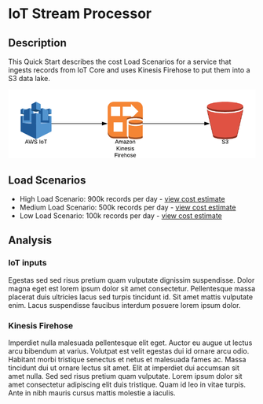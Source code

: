 # IoT Stream Processor

## Description
This Quick Start describes the cost Load Scenarios for a service that ingests records from IoT Core and uses Kinesis Firehose to put them into a S3 data lake.

![alt text](https://github.com/dancfox/serverless-cost-companion/blob/main/iot-stream-processor/architecture.png "Architecture")

## Load Scenarios

  * High Load Scenario: 900k records per day - [view cost estimate](https://calculator.aws/#/estimate?id=4c8cdee32a03caacf6d534b73703a0696bf3108a)  
  * Medium Load Scenario: 500k records per day - [view cost estimate](https://calculator.aws/#/estimate?id=4c8cdee32a03caacf6d534b73703a0696bf3108a)
  * Low Load Scenario: 100k records per day - [view cost estimate](https://calculator.aws/#/estimate?id=4c8cdee32a03caacf6d534b73703a0696bf3108a)

## Analysis

### IoT inputs

Egestas sed sed risus pretium quam vulputate dignissim suspendisse. Dolor magna eget est lorem ipsum dolor sit amet consectetur. Pellentesque massa placerat duis ultricies lacus sed turpis tincidunt id. Sit amet mattis vulputate enim. Lacus suspendisse faucibus interdum posuere lorem ipsum dolor. 

### Kinesis Firehose
Imperdiet nulla malesuada pellentesque elit eget. Auctor eu augue ut lectus arcu bibendum at varius. Volutpat est velit egestas dui id ornare arcu odio. Habitant morbi tristique senectus et netus et malesuada fames ac. Massa tincidunt dui ut ornare lectus sit amet. Elit at imperdiet dui accumsan sit amet nulla. Sed sed risus pretium quam vulputate. Lorem ipsum dolor sit amet consectetur adipiscing elit duis tristique. Quam id leo in vitae turpis. Ante in nibh mauris cursus mattis molestie a iaculis.
